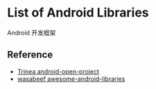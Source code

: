 # List of Android Libraries
Android 开发框架


## Reference
* [Trinea android-open-project](https://github.com/Trinea/android-open-project)
* [wasabeef awesome-android-libraries](https://github.com/wasabeef/awesome-android-libraries)